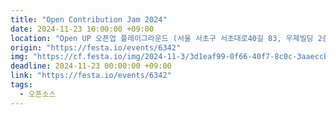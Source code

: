 ```yaml
---
title: "Open Contribution Jam 2024"
date: 2024-11-23 10:00:00 +09:00
location: "Open UP 오픈업 플레이그라운드 (서울 서초구 서초대로40길 83, 우제빌딩 2층 / 서초역 3번 출구에서 도보로 5분 거리)"
origin: "https://festa.io/events/6342"
img: "https://cf.festa.io/img/2024-11-3/3d1eaf99-0f66-40f7-8c0c-3aaeccbb4d5e.png"
deadline: 2024-11-23 00:00:00 +09:00
link: "https://festa.io/events/6342"
tags:
  - 오픈소스
---
```

